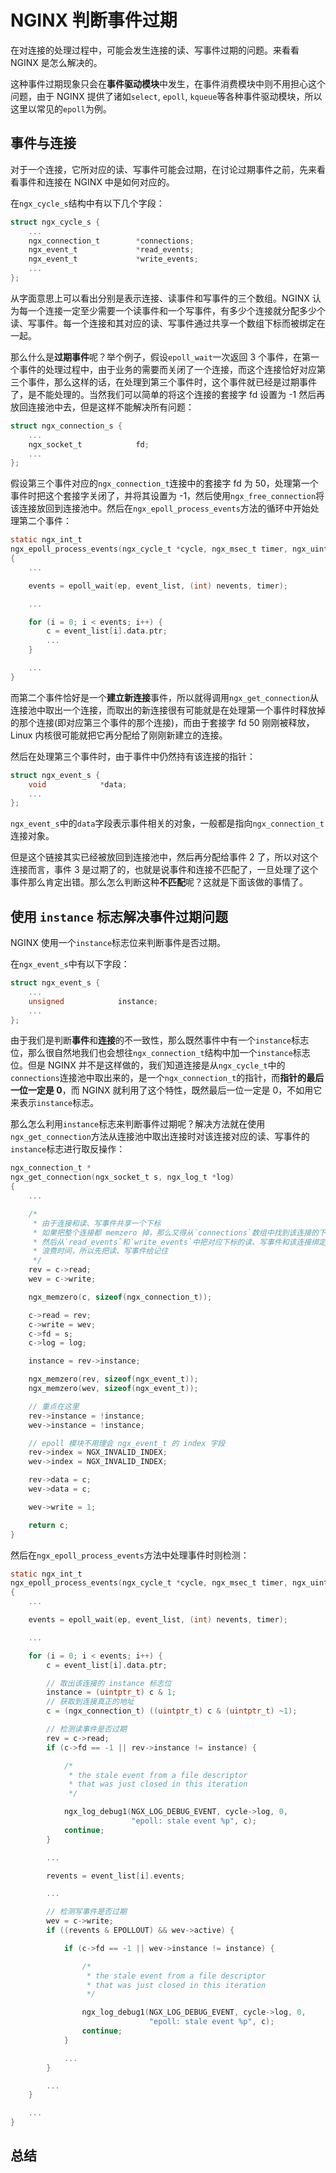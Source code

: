 # NGINX 判断事件过期

在对连接的处理过程中，可能会发生连接的读、写事件过期的问题。来看看 NGINX 是怎么解决的。

这种事件过期现象只会在**事件驱动模块**中发生，在事件消费模块中则不用担心这个问题，由于 NGINX 提供了诸如`select`, `epoll`, `kqueue`等各种事件驱动模块，所以这里以常见的`epoll`为例。

## 事件与连接

对于一个连接，它所对应的读、写事件可能会过期，在讨论过期事件之前，先来看看事件和连接在 NGINX 中是如何对应的。

在`ngx_cycle_s`结构中有以下几个字段：

```c
struct ngx_cycle_s {
    ...
    ngx_connection_t        *connections;
    ngx_event_t             *read_events;
    ngx_event_t             *write_events;
    ...
};
```

从字面意思上可以看出分别是表示连接、读事件和写事件的三个数组。NGINX 认为每一个连接一定至少需要一个读事件和一个写事件，有多少个连接就分配多少个读、写事件。每一个连接和其对应的读、写事件通过共享一个数组下标而被绑定在一起。

那么什么是**过期事件**呢？举个例子，假设`epoll_wait`一次返回 3 个事件，在第一个事件的处理过程中，由于业务的需要而关闭了一个连接，而这个连接恰好对应第三个事件，那么这样的话，在处理到第三个事件时，这个事件就已经是过期事件了，是不能处理的。当然我们可以简单的将这个连接的套接字 fd 设置为 -1 然后再放回连接池中去，但是这样不能解决所有问题：

```c
struct ngx_connection_s {
    ...
    ngx_socket_t            fd;
    ...
};
```

假设第三个事件对应的`ngx_connection_t`连接中的套接字 fd 为 50，处理第一个事件时把这个套接字关闭了，并将其设置为 -1，然后使用`ngx_free_connection`将该连接放回到连接池中。然后在`ngx_epoll_process_events`方法的循环中开始处理第二个事件：

```c
static ngx_int_t
ngx_epoll_process_events(ngx_cycle_t *cycle, ngx_msec_t timer, ngx_uint_t flags)
{
    ...

    events = epoll_wait(ep, event_list, (int) nevents, timer);

    ...

    for (i = 0; i < events; i++) {
        c = event_list[i].data.ptr;
        ...
    }

    ...
}
```

而第二个事件恰好是一个**建立新连接**事件，所以就得调用`ngx_get_connection`从连接池中取出一个连接，而取出的新连接很有可能就是在处理第一个事件时释放掉的那个连接(即对应第三个事件的那个连接)，而由于套接字 fd 50 刚刚被释放，Linux 内核很可能就把它再分配给了刚刚新建立的连接。

然后在处理第三个事件时，由于事件中仍然持有该连接的指针：

```c
struct ngx_event_s {
    void            *data;
    ...
};
```

`ngx_event_s`中的`data`字段表示事件相关的对象，一般都是指向`ngx_connection_t`连接对象。

但是这个链接其实已经被放回到连接池中，然后再分配给事件 2 了，所以对这个连接而言，事件 3 是过期了的，也就是说事件和连接不匹配了，一旦处理了这个事件那么肯定出错。那么怎么判断这种**不匹配**呢？这就是下面该做的事情了。

## 使用 `instance` 标志解决事件过期问题

NGINX 使用一个`instance`标志位来判断事件是否过期。

在`ngx_event_s`中有以下字段：

```c
struct ngx_event_s {
    ...
    unsigned            instance;
    ...
};
```

由于我们是判断**事件**和**连接**的不一致性，那么既然事件中有一个`instance`标志位，那么很自然地我们也会想往`ngx_connection_t`结构中加一个`instance`标志位。但是 NGINX 并不是这样做的，我们知道连接是从`ngx_cycle_t`中的`connections`连接池中取出来的，是一个`ngx_connection_t`的指针，而**指针的最后一位一定是 0**，而 NGINX 就利用了这个特性，既然最后一位一定是 0，不如用它来表示`instance`标志。

那么怎么利用`instance`标志来判断事件过期呢？解决方法就在使用`ngx_get_connection`方法从连接池中取出连接时对该连接对应的读、写事件的`instance`标志进行取反操作：

```c
ngx_connection_t *
ngx_get_connection(ngx_socket_t s, ngx_log_t *log)
{
    ...

    /*
     * 由于连接和读、写事件共享一个下标
     * 如果把整个连接都 memzero 掉，那么又得从`connections`数组中找到该连接的下标
     * 然后从`read_events`和`write_events`中把对应下标的读、写事件和该连接绑定到一起
     * 浪费时间，所以先把读、写事件给记住
     */
    rev = c->read;
    wev = c->write;

    ngx_memzero(c, sizeof(ngx_connection_t));

    c->read = rev;
    c->write = wev;
    c->fd = s;
    c->log = log;

    instance = rev->instance;

    ngx_memzero(rev, sizeof(ngx_event_t));
    ngx_memzero(wev, sizeof(ngx_event_t));

    // 重点在这里
    rev->instance = !instance;
    wev->instance = !instance;

    // epoll 模块不用理会 ngx_event_t 的 index 字段
    rev->index = NGX_INVALID_INDEX;
    wev->index = NGX_INVALID_INDEX;

    rev->data = c;
    wev->data = c;

    wev->write = 1;

    return c;
}
```

然后在`ngx_epoll_process_events`方法中处理事件时则检测：

```c
static ngx_int_t
ngx_epoll_process_events(ngx_cycle_t *cycle, ngx_msec_t timer, ngx_uint_t flags)
{
    ...

    events = epoll_wait(ep, event_list, (int) nevents, timer);

    ...

    for (i = 0; i < events; i++) {
        c = event_list[i].data.ptr;

        // 取出该连接的 instance 标志位
        instance = (uintptr_t) c & 1;
        // 获取到连接真正的地址
        c = (ngx_connection_t) ((uintptr_t) c & (uintptr_t) ~1);

        // 检测读事件是否过期
        rev = c->read;
        if (c->fd == -1 || rev->instance != instance) {

            /*
             * the stale event from a file descriptor
             * that was just closed in this iteration
             */

            ngx_log_debug1(NGX_LOG_DEBUG_EVENT, cycle->log, 0,
                           "epoll: stale event %p", c);
            continue;
        }

        ...

        revents = event_list[i].events;

        ...

        // 检测写事件是否过期
        wev = c->write;
        if ((revents & EPOLLOUT) && wev->active) {

            if (c->fd == -1 || wev->instance != instance) {

                /*
                 * the stale event from a file descriptor
                 * that was just closed in this iteration
                 */

                ngx_log_debug1(NGX_LOG_DEBUG_EVENT, cycle->log, 0,
                               "epoll: stale event %p", c);
                continue;
            }

            ...
        }

        ...
    }

    ...
}
```

## 总结

